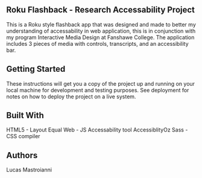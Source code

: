 
## Roku Flashback - Research Accessability Project
This is a Roku style flashback app that was designed and made to better my understanding of accessability in web application, this is in conjunction with my program Interactive Media Design at Fanshawe College. The application includes 3 pieces of media with controls, transcripts, and an accessibility bar.

## Getting Started
These instructions will get you a copy of the project up and running on your local machine for development and testing purposes. See deployment for notes on how to deploy the project on a live system.

## Built With
HTML5 - Layout
Equal Web - JS Accessability tool
AccessiblityOz 
Sass - CSS compiler

## Authors
Lucas Mastroianni
